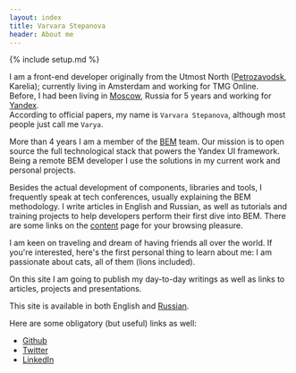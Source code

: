 ```yaml
---
layout: index
title: Varvara Stepanova
header: About me
---
```

{% include setup.md %}

I am a front-end developer originally from the Utmost North 
([Petrozavodsk](http://maps.yandex.com/-/CVR3nIPf),
Karelia); currently living in Amsterdam and working for
TMG Online.<br/>
Before, I had been living in
[Moscow](http://images.yandex.com/yandsearch?text=Moscow), Russia for 5 years
and working for
[Yandex](http://www.yandex.com/).<br/>
According to official papers, my name is `Varvara Stepanova`, although most people just call me `Varya`.

More than 4 years I am a member of
the [BEM](http://bem.info/) team.
Our mission is to open source the full technological stack that powers the Yandex UI framework.
Being a remote BEM developer I use the solutions in my current work and personal
projects.

Besides the actual development of components, libraries and tools, I frequently speak at tech
conferences, usually explaining the BEM methodology. I write articles in English and Russian, as well as
tutorials and training projects to help developers perform their first dive into
BEM.
There are some links on the [content](en/content/) page for your browsing pleasure.

I am keen on traveling and dream of having friends all over the world.
If you're interested, here's the first personal thing to learn about me: I am passionate about cats, all of them (lions included).

On this site I am going to publish my day-to-day writings as well as links to articles, projects and presentations.

This site is available in both English and [Russian](/ru).

Here are some obligatory (but useful) links as well:

 * [Github](https://github.com/toivonen)
 * [Twitter](https://twitter.com/toivonens)
 * [LinkedIn](http://www.linkedin.com/pub/varvara-stepanova/30/72a/96b)
